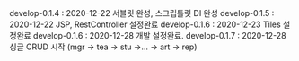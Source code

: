 develop-0.1.4 : 2020-12-22 서블릿 완성, 스크립틀릿 DI 완성
develop-0.1.5 : 2020-12-22 JSP, RestController 설정완료
develop-0.1.6 : 2020-12-23 Tiles 설정완료
develop-0.1.6 : 2020-12-28 개발 설정완료. 
develop-0.1.7 : 2020-12-28 싱글 CRUD 시작 (mgr -> tea -> stu ->... -> art -> rep)
